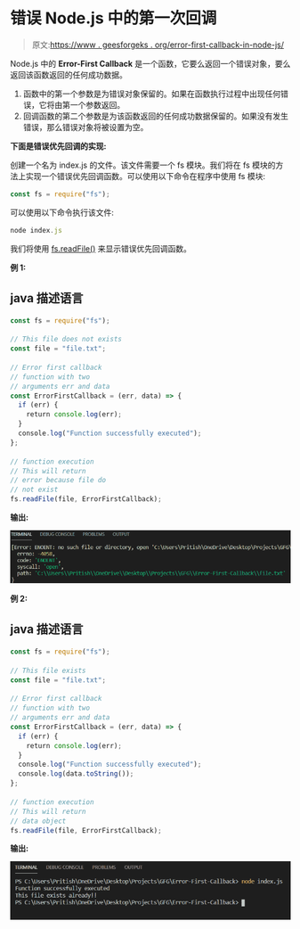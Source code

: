 # 错误 Node.js 中的第一次回调

> 原文:[https://www . geesforgeks . org/error-first-callback-in-node-js/](https://www.geeksforgeeks.org/error-first-callback-in-node-js/)

Node.js 中的 **Error-First Callback** 是一个函数，它要么返回一个错误对象，要么返回该函数返回的任何成功数据。

1.  函数中的第一个参数是为错误对象保留的。如果在函数执行过程中出现任何错误，它将由第一个参数返回。
2.  回调函数的第二个参数是为该函数返回的任何成功数据保留的。如果没有发生错误，那么错误对象将被设置为空。

**下面是错误优先回调的实现:**

创建一个名为 index.js 的文件。该文件需要一个 fs 模块。我们将在 fs 模块的方法上实现一个错误优先回调函数。可以使用以下命令在程序中使用 fs 模块:

```js
const fs = require("fs");
```

可以使用以下命令执行该文件:

```js
node index.js
```

我们将使用 [fs.readFile()](https://www.geeksforgeeks.org/node-js-fs-readfile-method/) 来显示错误优先回调函数。

**例 1:**

## java 描述语言

```js
const fs = require("fs");

// This file does not exists
const file = "file.txt";

// Error first callback
// function with two
// arguments err and data
const ErrorFirstCallback = (err, data) => {
  if (err) {
    return console.log(err);
  }
  console.log("Function successfully executed");
};

// function execution
// This will return
// error because file do
// not exist
fs.readFile(file, ErrorFirstCallback);
```

**输出:**

![](img/17a0be535ca8ceba262600a9f3fe5e96.png)

**例 2:**

## java 描述语言

```js
const fs = require("fs");

// This file exists
const file = "file.txt";

// Error first callback
// function with two
// arguments err and data
const ErrorFirstCallback = (err, data) => {
  if (err) {
    return console.log(err);
  }
  console.log("Function successfully executed");
  console.log(data.toString());
};

// function execution
// This will return
// data object
fs.readFile(file, ErrorFirstCallback);
```

**输出:**

![](img/7734ae981c2bc70fcf723ae5b11dd19f.png)
